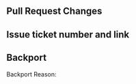 ## Pull Request Changes
<!--- Describe your changes in detail -->

## Issue ticket number and link
<!--- Add all related links -->

## Backport 
<!--- Mandatory: 1. Add the relevant label: backport/none or backport/x.y -->
<!--- Mandatory: 2. Write down the reason for your decision -->
Backport Reason:
